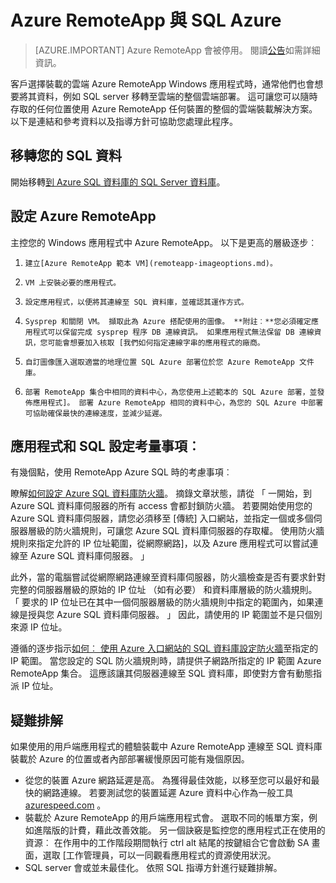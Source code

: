 <properties
   pageTitle="Azure RemoteApp 與 SQL Azure |Microsoft Azure"
   description="瞭解如何使用 Azure RemoteApp SQL Azure。"
   services="remoteapp"
   documentationCenter=""
   authors="ericorman"
   manager="mbaldwin"
   editor=""/>

<tags
   ms.service="remoteapp"
   ms.devlang="na"
   ms.topic="hero-article"
   ms.tgt_pltfrm="na"
   ms.workload="compute"
   ms.date="08/15/2016"
   ms.author="elizapo"/>

# <a name="sql-azure-with-azure-remoteapp"></a>Azure RemoteApp 與 SQL Azure

> [AZURE.IMPORTANT]
> Azure RemoteApp 會被停用。 閱讀[公告](https://go.microsoft.com/fwlink/?linkid=821148)如需詳細資訊。

客戶選擇裝載的雲端 Azure RemoteApp Windows 應用程式時，通常他們也會想要將其資料，例如 SQL server 移轉至雲端的整個雲端部署。 這可讓您可以隨時存取的任何位置使用 Azure RemoteApp 任何裝置的整個的雲端裝載解決方案。 以下是連結和參考資料以及指導方針可協助您處理此程序。  

## <a name="migrate-your-sql-data"></a>移轉您的 SQL 資料

開始移轉[到 Azure SQL 資料庫的 SQL Server 資料庫](../sql-database/sql-database-cloud-migrate.md)。 

## <a name="configure-azure-remoteapp"></a>設定 Azure RemoteApp
主控您的 Windows 應用程式中 Azure RemoteApp。 以下是更高的層級逐步︰

1.     建立[Azure RemoteApp 範本 VM](remoteapp-imageoptions.md)。 
2.     VM 上安裝必要的應用程式。
3.     設定應用程式，以便將其連線至 SQL 資料庫，並確認其運作方式。
4.     Sysprep 和關閉 VM。 擷取此為 Azure 搭配使用的圖像。 **附註︰**您必須確定應用程式可以保留完成 sysprep 程序 DB 連線資訊。 如果應用程式無法保留 DB 連線資訊，您可能會想要加入核取 [我們如何指定連線字串的應用程式的廠商。
5.     自訂圖像匯入選取適當的地理位置 SQL Azure 部署位於您 Azure RemoteApp 文件庫。 
6.     部署 RemoteApp 集合中相同的資料中心，為您使用上述範本的 SQL Azure 部署，並發佈應用程式]。 部署 Azure RemoteApp 相同的資料中心，為您的 SQL Azure 中部署可協助確保最快的連線速度，並減少延遲。 

## <a name="app-and-sql-configuration-considerations"></a>應用程式和 SQL 設定考量事項︰
有幾個點，使用 RemoteApp Azure SQL 時的考慮事項︰

瞭解[如何設定 Azure SQL 資料庫防火牆](../sql-database/sql-database-firewall-configure.md)。 摘錄文章狀態，請從 「 一開始，到 Azure SQL 資料庫伺服器的所有 access 會都封鎖防火牆。 若要開始使用您的 Azure SQL 資料庫伺服器，請您必須移至 [傳統] 入口網站，並指定一個或多個伺服器層級的防火牆規則，可讓您 Azure SQL 資料庫伺服器的存取權。 使用防火牆規則來指定允許的 IP 位址範圍，從網際網路]，以及 Azure 應用程式可以嘗試連線至 Azure SQL 資料庫伺服器。 」

此外，當的電腦嘗試從網際網路連線至資料庫伺服器，防火牆檢查是否有要求針對完整的伺服器層級的原始的 IP 位址 （如有必要） 和資料庫層級的防火牆規則。 「 要求的 IP 位址已在其中一個伺服器層級的防火牆規則中指定的範圍內，如果連線是授與您 Azure SQL 資料庫伺服器。 」 因此，請使用的 IP 範圍並不是只個別來源 IP 位址。

遵循的逐步指示[如何︰ 使用 Azure 入口網站的 SQL 資料庫設定防火牆](../sql-database/sql-database-configure-firewall-settings.md)至指定的 IP 範圍。 當您設定的 SQL 防火牆規則時，請提供子網路所指定的 IP 範圍 Azure RemoteApp 集合。 這應該讓其伺服器連線至 SQL 資料庫，即使對方會有動態指派 IP 位址。

## <a name="troubleshooting"></a>疑難排解
如果使用的用戶端應用程式的體驗裝載中 Azure RemoteApp 連線至 SQL 資料庫裝載於 Azure 的位置或者內部部署緩慢原因可能有幾個原因。  

- 從您的裝置 Azure 網路延遲是高。 為獲得最佳效能，以移至您可以最好和最快的網路連線。 若要測試您的裝置延遲 Azure 資料中心作為一般工具[azurespeed.com](http://azurespeed.com/) 。  
- 裝載於 Azure RemoteApp 的用戶端應用程式會。 選取不同的帳單方案，例如進階版的計費，藉此改善效能。 另一個訣竅是監控您的應用程式正在使用的資源︰ 在作用中的工作階段期間執行 ctrl alt 結尾的按鍵組合它會啟動 SA 畫面，選取 [工作管理員，可以一同觀看應用程式的資源使用狀況。
- SQL server 會或並未最佳化。 依照 SQL 指導方針進行疑難排解。 

